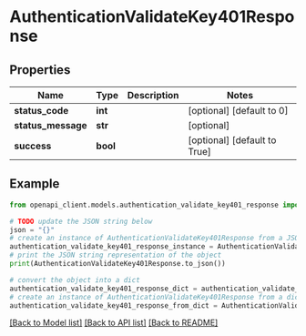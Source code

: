 # AuthenticationValidateKey401Response


## Properties

Name | Type | Description | Notes
------------ | ------------- | ------------- | -------------
**status_code** | **int** |  | [optional] [default to 0]
**status_message** | **str** |  | [optional] 
**success** | **bool** |  | [optional] [default to True]

## Example

```python
from openapi_client.models.authentication_validate_key401_response import AuthenticationValidateKey401Response

# TODO update the JSON string below
json = "{}"
# create an instance of AuthenticationValidateKey401Response from a JSON string
authentication_validate_key401_response_instance = AuthenticationValidateKey401Response.from_json(json)
# print the JSON string representation of the object
print(AuthenticationValidateKey401Response.to_json())

# convert the object into a dict
authentication_validate_key401_response_dict = authentication_validate_key401_response_instance.to_dict()
# create an instance of AuthenticationValidateKey401Response from a dict
authentication_validate_key401_response_from_dict = AuthenticationValidateKey401Response.from_dict(authentication_validate_key401_response_dict)
```
[[Back to Model list]](../README.md#documentation-for-models) [[Back to API list]](../README.md#documentation-for-api-endpoints) [[Back to README]](../README.md)


